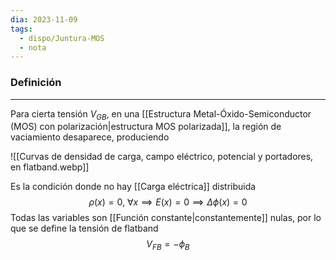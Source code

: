 ```yaml
---
dia: 2023-11-09
tags:
  - dispo/Juntura-MOS
  - nota
---
```

### Definición
---
Para cierta tensión $V_{GB}$, en una [[Estructura Metal-Óxido-Semiconductor (MOS) con polarización|estructura MOS polarizada]], la región de vaciamiento desaparece, produciendo

![[Curvas de densidad de carga, campo eléctrico, potencial y portadores, en flatband.webp]]

Es la condición donde no hay [[Carga eléctrica]] distribuida $$ \rho(x) = 0, ~ \forall x \implies E(x) = 0 \implies \Delta \phi(x) = 0 $$
Todas las variables son [[Función constante|constantemente]] nulas, por lo que se define la tensión de flatband $$ V_{FB} = - \phi_B $$

